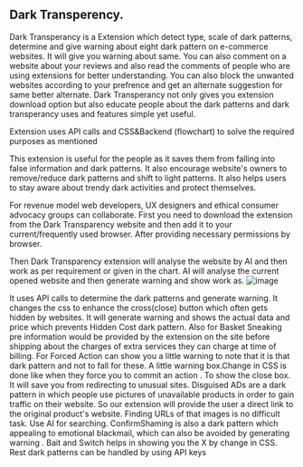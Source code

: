 ## Dark Transperency.
Dark Transperancy is a Extension which detect type, scale of dark patterns, determine and give warning about eight dark pattern on e-commerce websites. It will give you warning about same. You can also comment on a website about your reviews and also read the comments of people who are using extensions for better understanding. You can also block the unwanted websites according to your prefrence and get an alternate suggestion for same better alternate. Dark Transperancy not only gives you extension download option but also educate people about the dark patterns and dark transperancy uses and features simple yet useful.

Extension uses API calls and CSS&Backend (flowchart) to solve the required purposes as mentioned

This extension is useful for the people as it saves them from falling into false information and dark patterns. It also encourage website's owners to remove/reduce dark patterns and shift to light patterns. It also helps users to stay aware about trendy dark activities and protect themselves.

For revenue model web developers, UX designers and ethical consumer advocacy groups can collaborate.
First you need to download the extension from the Dark Transparency website and then add it to your current/frequently used browser. After providing necessary permissions by browser.
 

Then Dark Transparency extension will analyse the website by AI and then work as per requirement or given in the chart.  AI will analyse the current opened website and then generate warning and show work as.
![image](https://github.com/PranjaliBhardwaj/Dark-Transparency/assets/146981751/22dea778-a598-4aef-8137-388e0992b1e4)

It uses API calls to determine the dark patterns and generate warning. It changes the css to enhance the cross(close) button which often gets hidden by websites. 
It will generate warning and shows the actual data and price which prevents Hidden Cost dark pattern.
 Also for Basket Sneaking pre information would be provided by the extension on the site before shipping about the charges of extra services they can charge at time of billing. 
For Forced Action can show you a little warning to note that it is that dark pattern and not to fall for these. A little warning box.Change in CSS is done like when they force you to commit an action . To show the close box. It will save you from redirecting to unusual sites.
Disguised ADs are a dark pattern in which people use pictures of unavailable products in order to gain traffic on their website. So our extension will provide the user a direct link to the original product's website. Finding URLs of that images is no difficult task. Use AI for searching.
ConfirmShaming  is also a dark pattern which appealing to emotional blackmail, which can also be avoided by generating warning . 
Bait and Switch helps in showing you the X by change in CSS. 
Rest dark patterns can be handled by using API keys



